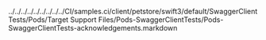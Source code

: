 ../../../../../../../../../CI/samples.ci/client/petstore/swift3/default/SwaggerClientTests/Pods/Target Support Files/Pods-SwaggerClientTests/Pods-SwaggerClientTests-acknowledgements.markdown